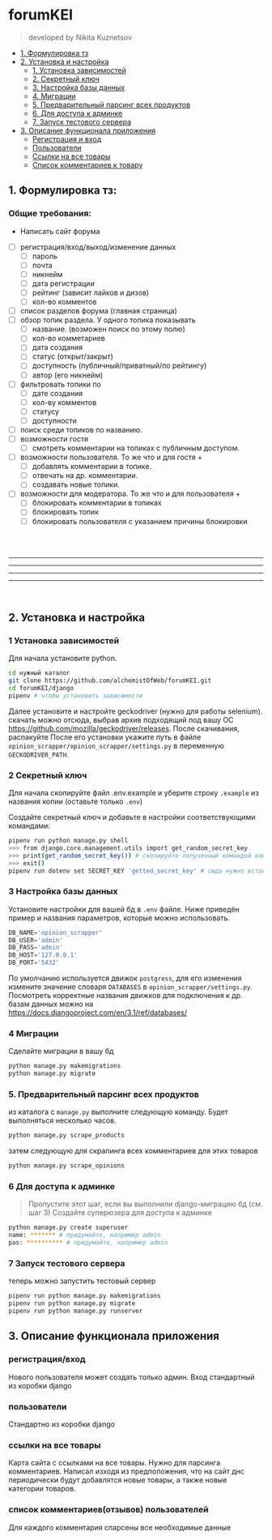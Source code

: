 # forumKEI
> developed by Nikita Kuznetsov


* [1. Формулировка тз](#task_description)
* [2. Установка и настройка](#setup)
    * [1. Установка зависимостей](#dependences)
    * [2. Секретный ключ](#create_secret_key)
    * [3. Настройка базы данных](#setup_db)
    * [4. Миграции](#migrations)
    * [5. Предварительный парсинг всех продуктов](#scrap_sitemap)
    * [6. Для доступа к админке ](#admin_panel)
    * [7. Запуск тестового сервера](#test_server)
* [3. Описание функционала приложения](#description)
    * [Регистрация и вход](#auth)
    * [Пользователи](#users)
    * [Ссылки на все товары](#products)
    * [Список комментариев к товару](#opinions)


## 1. Формулировка тз:
<a name="task_description"></a> 


### Общие требования: 

* Написать сайт форума

* [ ] регистрация/вход/выход/изменение данных
    * [ ] пароль
    * [ ] почта
    * [ ] никнейм
    * [ ] дата регистрации
    * [ ] рейтинг (зависит лайков и дизов)
    * [ ] кол-во комментов
* [ ] список разделов форума (главная страница)
* [ ] обзор топик раздела. У одного топика показывать
    * [ ] название. (возможен поиск по этому полю)
    * [ ] кол-во комметариев
    * [ ] дата создания
    * [ ] статус (открыт/закрыт)
    * [ ] доступность (публичный/приватный/по рейтингу)
    * [ ] автор (его никнейм)
* [ ] фильтровать топики по
    * [ ] дате создания
    * [ ] кол-ву комментов
    * [ ] статусу
    * [ ] доступности
* [ ] поиск среди топиков по названию.
* [ ] возможности гостя
    * [ ] смотреть комментарии на топиках с публичным доступом.
* [ ] возможности пользователя. То же что и для гостя +
    * [ ] добавлять комментарии в топике.
    * [ ] отвечать на др. комментарии.
    * [ ] создавать новые топики.
* [ ] возможности для модератора. То же что и для пользователя +
    * [ ] блокировать комментарии в топиках
    * [ ] блокировать топик
    * [ ] блокировать пользователя с указанием причины блокировки

<br><br>

---
---
---
---

<br>  

## 2. Установка и настройка
<a name="setup"></a> 

### 1 Установка зависимостей
<a name="dependences"></a> 

Для начала установите python.

```bash
cd нужный каталог
git clone https://github.com/alchemistOfWeb/forumKEI.git
cd forumKEI/django
pipenv # чтобы установить зависимости
```

Далее установите и настройте geckodriver (нужно для работы selenium).
скачать можно отсюда, выбрав архив подходящий под вашу ОС https://github.com/mozilla/geckodriver/releases. После скачивания, распакуйте
После его установки укажите путь в файле `opinion_scrapper/opinion_scrapper/settings.py` в переменную `GECKODRIVER_PATH`.


### 2 Секретный ключ
<a name="create_secret_key"></a> 

Для начала скопируйте файл .env.example и уберите строку `.example` из названия копии (оставьте только `.env`)

Создайте секретный ключ и добавьте в настройки соответствующими командами:
```bash
pipenv run python manage.py shell
>>> from django.core.management.utils import get_random_secret_key
>>> print(get_random_secret_key()) # скопируйте полученный командой ключ
>>> exit()
pipenv run dotenv set SECRET_KEY 'getted_secret_key' # сюда нужно вставить полученный ключ
```

### 3 Настройка базы данных
<a name="setup_db"></a> 

Установите настройки для вашей бд в `.env` файле. Ниже приведён пример и названия параметров, которые можно использовать. 
```py
DB_NAME='opinion_scrapper'
DB_USER='admin'
DB_PASS='admin'
DB_HOST='127.0.0.1'
DB_PORT='5432'
```
По умолчанию используется движок `postgress`, для его изменения измените значение словаря `DATABASES` в `opinion_scrapper/settings.py`.
Посмотреть корректные названия движков для подключения к др. базам данных можно на https://docs.djangoproject.com/en/3.1/ref/databases/

### 4 Миграции
<a name="migrations"></a> 

Сделайте миграции в вашу бд
```bash
python manage.py makemigrations
python manage.py migrate
```

### 5. Предварительный парсинг всех продуктов 
<a name="scrap_sitemap"></a> 

из каталога с `manage.py` выполните следующую команду. Будет выполняться несколько часов.
```bash
python manage.py scrape_products
```
затем следующую для скрапинга всех комментариев для этих товаров
```bash
python manage.py scrape_opinions
```


### 6 Для доступа к админке 
<a name="admin_panel"></a> 

> Пропустите этот шаг, если вы выполнили django-миграцию бд (см. шаг 3)
Создайте суперюзера для доступа к админке
```bash
python manage.py create superuser
name: ******* # придумайте, например admin
pas: ********** # придумайте, например admin
```

### 7 Запуск тестового сервера
<a name="test_server"></a> 

теперь можно запустить тестовый сервер
```bash
pipenv run python manage.py makemigrations
pipenv run python manage.py migrate
pipenv run python manage.py runserver
```

## 3. Описание функционала приложения
<a name="description"></a> 

### регистрация/вход
<a name="auth"></a> 

Нового пользователя может создать только админ. Вход стандартный из коробки django


### пользователи
<a name="users"></a> 

Cтандартно из коробки django

### ссылки на все товары
<a name="products"></a>

Карта сайта с ссылками на все товары. Нужно для парсинга комментариев.
Написал изходя из предположения, что на сайт днс периодически будут добавлятся новые товары, а также новые категории товаров.

### список комментариев(отзывов) пользователей
<a name="opinions"></a>

Для каждого комментария спарсены все необходимые данные